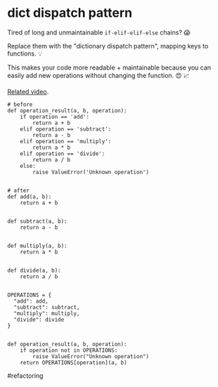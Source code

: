 # dict dispatch pattern

Tired of long and unmaintainable `if-elif-elif-else` chains? 😱

Replace them with the "dictionary dispatch pattern", mapping keys to functions. 💡

This makes your code more readable + maintainable because you can easily add new operations without changing the function. 😍 📈

[Related video](https://www.youtube.com/watch?v=bL0Y-aEnlgY).

```
# before
def operation_result(a, b, operation):
    if operation == 'add':
        return a + b
    elif operation == 'subtract':
        return a - b
    elif operation == 'multiply':
        return a * b
    elif operation == 'divide':
        return a / b
    else:
        raise ValueError('Unknown operation')


# after
def add(a, b):
    return a + b


def subtract(a, b):
    return a - b


def multiply(a, b):
    return a * b


def divide(a, b):
    return a / b


OPERATIONS = {
  "add": add,
  "subtract": subtract,
  "multiply": multiply,
  "divide": divide
}


def operation_result(a, b, operation):
    if operation not in OPERATIONS:
        raise ValueError("Unknown operation")
    return OPERATIONS[operation](a, b)
```

#refactoring
